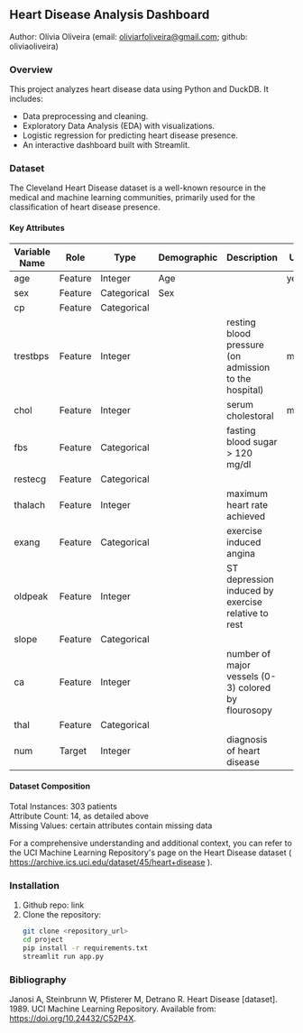 ## Heart Disease Analysis Dashboard

Author: Olívia Oliveira (email: oliviarfoliveira@gmail.com; github: oliviaoliveira)

### Overview
This project analyzes heart disease data using Python and DuckDB. It includes:
- Data preprocessing and cleaning.
- Exploratory Data Analysis (EDA) with visualizations.
- Logistic regression for predicting heart disease presence.
- An interactive dashboard built with Streamlit.

### Dataset
The Cleveland Heart Disease dataset is a well-known resource in the medical and machine learning communities, primarily used for the classification of heart disease presence. 

#### Key Attributes

| Variable Name | Role    | Type        | Demographic | Description                                           | Units | Missing Values |
|---------------|---------|-------------|-------------|-------------------------------------------------------|-------|----------------|
| age           | Feature | Integer     | Age         |                                                       | years | no             |
| sex           | Feature | Categorical | Sex         |                                                       |       | no             |
| cp            | Feature | Categorical |             |                                                       |       | no             |
| trestbps      | Feature | Integer     |             | resting blood pressure (on admission to the hospital) | mmHg  | no             |
| chol          | Feature | Integer     |             | serum cholestoral                                     | mg/dl | no             |
| fbs           | Feature | Categorical |             | fasting blood sugar > 120 mg/dl                       |       | no             |
| restecg       | Feature | Categorical |             |                                                       |       | no             |
| thalach       | Feature | Integer     |             | maximum heart rate achieved                           |       | no             |
| exang         | Feature | Categorical |             | exercise induced angina                               |       | no             |
| oldpeak       | Feature | Integer     |             | ST depression induced by exercise relative to rest    |       | no             |
| slope         | Feature | Categorical |             |                                                       |       | no             |
| ca            | Feature | Integer     |             | number of major vessels (0-3) colored by flourosopy   |       | yes            |
| thal          | Feature | Categorical |             |                                                       |       | yes            |
| num           | Target  | Integer     |             | diagnosis of heart disease                            |       | no             |



#### Dataset Composition
Total Instances: 303 patients </br>
Attribute Count: 14, as detailed above </br>
Missing Values: certain attributes contain missing data

For a comprehensive understanding and additional context, you can refer to the UCI Machine Learning Repository's page on the Heart Disease dataset ( https://archive.ics.uci.edu/dataset/45/heart+disease ). 

### Installation
1. Github repo: link
2. Clone the repository:
   ```bash
   git clone <repository_url>
   cd project
   pip install -r requirements.txt
   streamlit run app.py

### Bibliography
Janosi A, Steinbrunn W, Pfisterer M, Detrano R. Heart Disease [dataset]. 1989. UCI Machine Learning Repository. Available from: https://doi.org/10.24432/C52P4X.